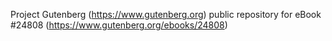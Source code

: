 Project Gutenberg (https://www.gutenberg.org) public repository for eBook #24808 (https://www.gutenberg.org/ebooks/24808)
